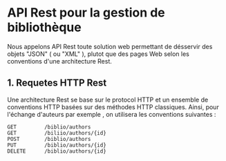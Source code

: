 # API Rest pour la gestion de bibliothèque
Nous appelons API Rest toute solution web permettant de désservir des objets "JSON" ( ou "XML" ), plutot que des pages Web selon les conventions d'une architecture Rest.

## 1. Requetes HTTP Rest
Une architecture Rest se base sur le protocol HTTP et un ensemble de conventions HTTP basées sur des méthodes HTTP classiques. Ainsi, pour l'échange d'auteurs par exemple , on utilisera les conventions suivantes : 

```
GET 		/biblio/authors
GET 		/biliio/authors/{id}
POST  		/biblio/authors
PUT 		/biblio/authors/{id}
DELETE		/biblio/authors/{id}
```

